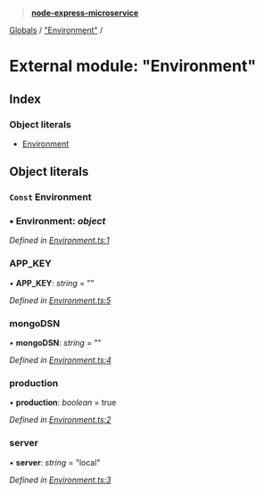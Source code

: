 > **[node-express-microservice](../README.md)**

[Globals](../globals.md) / ["Environment"](_environment_.md) /

# External module: "Environment"

## Index

### Object literals

* [Environment](_environment_.md#const-environment)

## Object literals

### `Const` Environment

### ▪ **Environment**: *object*

*Defined in [Environment.ts:1](https://github.com/lukebellamy053/express-microservice/blob/3c4f8e9/src/Environment.ts#L1)*

###  APP_KEY

• **APP_KEY**: *string* = ""

*Defined in [Environment.ts:5](https://github.com/lukebellamy053/express-microservice/blob/3c4f8e9/src/Environment.ts#L5)*

###  mongoDSN

• **mongoDSN**: *string* = ""

*Defined in [Environment.ts:4](https://github.com/lukebellamy053/express-microservice/blob/3c4f8e9/src/Environment.ts#L4)*

###  production

• **production**: *boolean* = true

*Defined in [Environment.ts:2](https://github.com/lukebellamy053/express-microservice/blob/3c4f8e9/src/Environment.ts#L2)*

###  server

• **server**: *string* = "local"

*Defined in [Environment.ts:3](https://github.com/lukebellamy053/express-microservice/blob/3c4f8e9/src/Environment.ts#L3)*